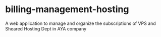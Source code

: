 # billing-management-hosting
A web application to manage and organize the subscriptions of VPS and Sheared Hosting Dept in AYA company
